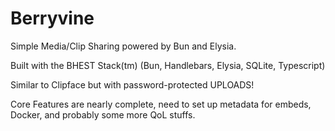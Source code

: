# Berryvine

Simple Media/Clip Sharing powered by Bun and Elysia.

Built with the BHEST Stack(tm) (Bun, Handlebars, Elysia, SQLite, Typescript)

Similar to Clipface but with password-protected UPLOADS!

Core Features are nearly complete, need to set up metadata for embeds, Docker, and probably some more QoL stuffs.